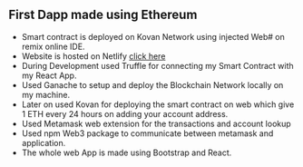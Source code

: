 ## First Dapp made using Ethereum
 - Smart contract is deployed on Kovan Network using injected Web# on remix online IDE.
 - Website is hosted on Netlify [click here](https://election-dapp-srrathi.netlify.app/)
 - During Development used Truffle for connecting my Smart Contract with my React App.
 - Used Ganache to setup and deploy the Blockchain Network locally on my machine.
 - Later on used Kovan for deploying the smart contract on web which give 1 ETH every 24 hours on adding your account address.
 - Used Metamask web extension for the transactions and account lookup
 - Used npm Web3 package to communicate between metamask and application.
 - The whole web App is made using Bootstrap and React.
